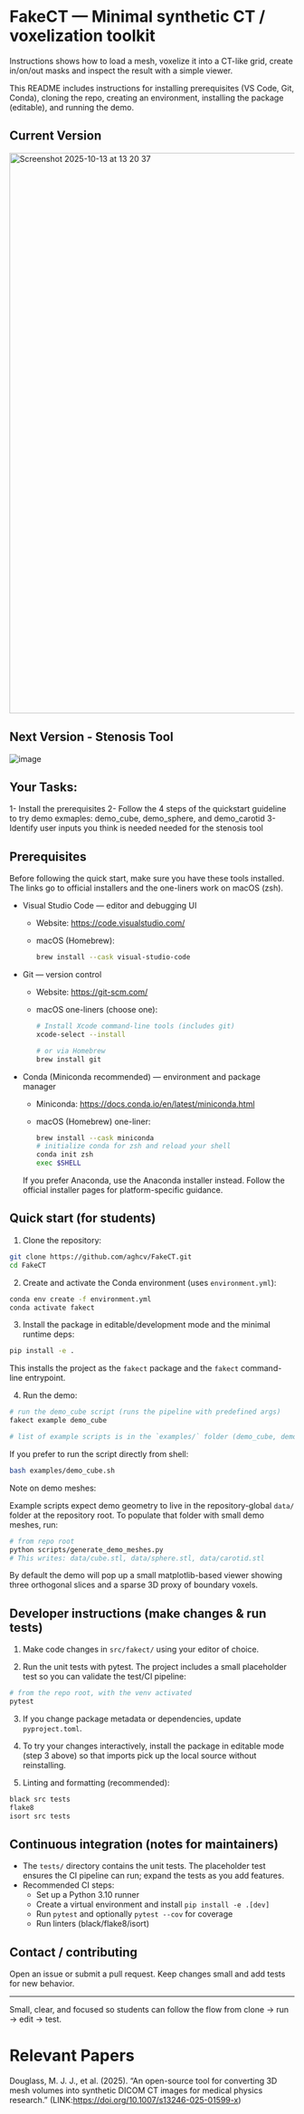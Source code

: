 # FakeCT — Minimal synthetic CT / voxelization toolkit

Instructions shows how to load a mesh, voxelize it into a CT-like grid,
create in/on/out masks and inspect the result with a simple viewer.

This README includes instructions for installing prerequisites (VS Code, Git, Conda),
cloning the repo, creating an environment, installing the package (editable), and running the demo.

## Current Version
<img width="1899" height="991" alt="Screenshot 2025-10-13 at 13 20 37" src="https://github.com/user-attachments/assets/5df4d975-da4d-40c0-a29c-85d6af4d81eb" />


## Next Version - Stenosis Tool
![image](https://github.com/user-attachments/assets/4d8b9547-77ee-4e83-9630-ae5ee65b6d6a)


## Your Tasks:
1- Install the prerequisites
2- Follow the 4 steps of the quickstart guideline to try demo exmaples: demo_cube, demo_sphere, and demo_carotid 
3- Identify user inputs you think is needed needed for the stenosis tool

## Prerequisites

Before following the quick start, make sure you have these tools installed. The links go to official installers and the one-liners work on macOS (zsh).

- Visual Studio Code — editor and debugging UI
	- Website: https://code.visualstudio.com/
	- macOS (Homebrew):

		```bash
		brew install --cask visual-studio-code
		```

- Git — version control
	- Website: https://git-scm.com/
	- macOS one-liners (choose one):

		```bash
		# Install Xcode command-line tools (includes git)
		xcode-select --install

		# or via Homebrew
		brew install git
		```

- Conda (Miniconda recommended) — environment and package manager
	- Miniconda: https://docs.conda.io/en/latest/miniconda.html
	- macOS (Homebrew) one-liner:

		```bash
		brew install --cask miniconda
		# initialize conda for zsh and reload your shell
		conda init zsh
		exec $SHELL
		```

	If you prefer Anaconda, use the Anaconda installer instead. Follow the official installer pages for platform-specific guidance.

## Quick start (for students)

1. Clone the repository:

```bash
git clone https://github.com/aghcv/FakeCT.git
cd FakeCT
```

2. Create and activate the Conda environment (uses `environment.yml`):

```bash
conda env create -f environment.yml
conda activate fakect
```

3. Install the package in editable/development mode and the minimal runtime deps:

```bash
pip install -e .
```

This installs the project as the `fakect` package and the `fakect` command-line entrypoint.


4. Run the demo:

```bash
# run the demo_cube script (runs the pipeline with predefined args)
fakect example demo_cube

# list of example scripts is in the `examples/` folder (demo_cube, demo_carotid, demo_sphere)
```

If you prefer to run the script directly from shell:

```bash
bash examples/demo_cube.sh
```

Note on demo meshes:

Example scripts expect demo geometry to live in the repository-global `data/` folder
at the repository root. To populate that folder with small demo meshes, run:

```bash
# from repo root
python scripts/generate_demo_meshes.py
# This writes: data/cube.stl, data/sphere.stl, data/carotid.stl
```

By default the demo will pop up a small matplotlib-based viewer showing three orthogonal
slices and a sparse 3D proxy of boundary voxels.

## Developer instructions (make changes & run tests)

1. Make code changes in `src/fakect/` using your editor of choice.

2. Run the unit tests with pytest. The project includes a small placeholder test so you can
	 validate the test/CI pipeline:

```bash
# from the repo root, with the venv activated
pytest
```

3. If you change package metadata or dependencies, update `pyproject.toml`.

4. To try your changes interactively, install the package in editable mode (step 3 above)
	 so that imports pick up the local source without reinstalling.

5. Linting and formatting (recommended):

```bash
black src tests
flake8
isort src tests
```

## Continuous integration (notes for maintainers)

- The `tests/` directory contains the unit tests. The placeholder test ensures the CI pipeline
	can run; expand the tests as you add features.
- Recommended CI steps:
	- Set up a Python 3.10 runner
	- Create a virtual environment and install `pip install -e .[dev]`
	- Run `pytest` and optionally `pytest --cov` for coverage
	- Run linters (black/flake8/isort)

## Contact / contributing

Open an issue or submit a pull request. Keep changes small and add tests for new behavior.

---
Small, clear, and focused so students can follow the flow from clone → run → edit → test.

# Relevant Papers 
Douglass, M. J. J., et al. (2025). “An open-source tool for converting 3D mesh volumes into synthetic DICOM CT images for medical physics research.” (LINK:https://doi.org/10.1007/s13246-025-01599-x)
